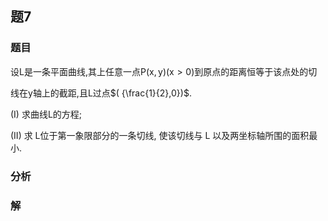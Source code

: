 ## 题7
### 题目
设$\mathrm{L}$是一条平面曲线,其上任意一点$\mathrm{P}( {\mathrm{x},\mathrm{y}}) ( {\mathrm{x} > 0})$到原点的距离恒等于该点处的切

线在$\mathrm{y}$轴上的截距,且$\mathrm{L}$过点$( {\frac{1}{2},0})$.

(I) 求曲线$\mathrm{L}$的方程;

(II) 求 L位于第一象限部分的一条切线, 使该切线与 L 以及两坐标轴所围的面积最小.
### 分析

### 解